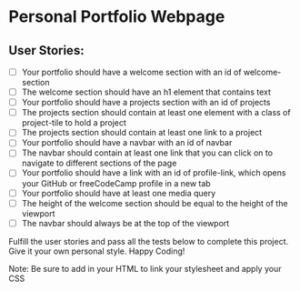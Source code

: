 # Personal Portfolio Webpage

## User Stories:

- [ ] Your portfolio should have a welcome section with an id of
  welcome-section
- [ ] The welcome section should have an h1 element that contains text
- [ ] Your portfolio should have a projects section with an id of projects
- [ ] The projects section should contain at least one element with a class of
  project-tile to hold a project
- [ ] The projects section should contain at least one link to a project
- [ ] Your portfolio should have a navbar with an id of navbar
- [ ] The navbar should contain at least one link that you can click on to
  navigate to different sections of the page
- [ ] Your portfolio should have a link with an id of profile-link, which opens
  your GitHub or freeCodeCamp profile in a new tab
- [ ] Your portfolio should have at least one media query
- [ ] The height of the welcome section should be equal to the height of the
  viewport
- [ ] The navbar should always be at the top of the viewport

Fulfill the user stories and pass all the tests below to complete this project.
Give it your own personal style. Happy Coding!

Note: Be sure to add <link rel="stylesheet" href="styles.css"> in your HTML to
link your stylesheet and apply your CSS
